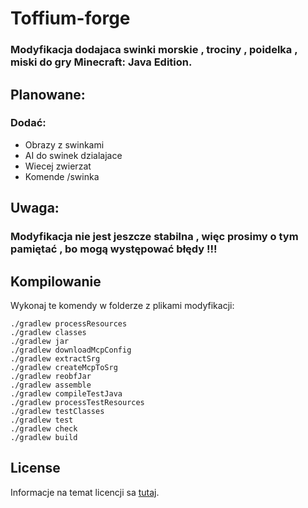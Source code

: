 # Toffium-forge

<h3>Modyfikacja dodajaca swinki morskie , trociny , poidelka , miski do gry Minecraft: Java Edition.</h3>
</div>

## Planowane:
### Dodać:
 - Obrazy z swinkami
 - AI do swinek dzialajace
 - Wiecej zwierzat
 - Komende /swinka
 

## Uwaga:

### Modyfikacja nie jest jeszcze stabilna , więc prosimy o tym pamiętać , bo mogą występować błędy !!!
## Kompilowanie

Wykonaj te komendy w folderze z plikami modyfikacji:

```shell
./gradlew processResources
./gradlew classes 
./gradlew jar 
./gradlew downloadMcpConfig 
./gradlew extractSrg 
./gradlew createMcpToSrg
./gradlew reobfJar 
./gradlew assemble 
./gradlew compileTestJava
./gradlew processTestResources
./gradlew testClasses
./gradlew test 
./gradlew check
./gradlew build
```

## License

Informacje na temat licencji sa [tutaj](/LICENSE).
